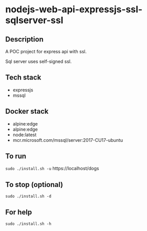 # nodejs-web-api-expressjs-ssl-sqlserver-ssl

## Description
A POC project for express api with ssl.

Sql server uses self-signed ssl.

## Tech stack
- expressjs
- mssql

## Docker stack
- alpine:edge
- alpine:edge
- node:latest
- mcr.microsoft.com/mssql/server:2017-CU17-ubuntu

## To run
`sudo ./install.sh -u`
https://localhost/dogs

## To stop (optional)
`sudo ./install.sh -d`

## For help
`sudo ./install.sh -h`